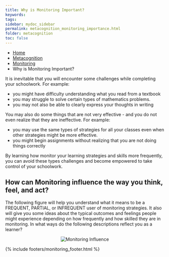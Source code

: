```yaml
---
title: Why is Monitoring Important?
keywords: 
tags: 
sidebar: mydoc_sidebar
permalink: metacognition_monitoring_importance.html
folder: metacognition
toc: false
---
```


<ul class="breadcrumb">
    <li><a href="index.html">Home</a></li>
    <li><a href="metacognition.html">Metacognition</a></li>
    <li><a href="metacognition_monitoring.html">Monitoring</a></li>
    <li class="active">Why is Monitoring Important?</li>
</ul>

It is inevitable that you will encounter some challenges while completing your schoolwork. For example:

* you might have difficulty understanding what you read from a textbook
* you may struggle to solve certain types of mathematics problems.
* you may not also be able to clearly express your thoughts in writing

You may also do some things that are not very effective - and you do not even realize that they are ineffective. For example:

* you may use the same types of strategies for all your classes even when other strategies might be more effective.
* you might begin assignments without realizing that you are not doing things correctly

By learning how monitor your learning strategies and skills more frequently, you can avoid these types challenges and become empowered to take control of your schoolwork.

## How can Monitoring influence the way you think, feel, and act?

The following figure will help you understand what it means to be a
FREQUENT, PARTIAL, or INFREQUENT user of monitoring strategies. It also
will give you some ideas about the typical outcomes and feelings people
might experience depending on how frequently and how skilled they are in
monitoring. In what ways do the following descriptions reflect you as a
learner?

<center><img src='images/metacognition_monitoring.png' alt='Monitoring Influence' /></center>



{% include footers/monitoring_footer.html %}


